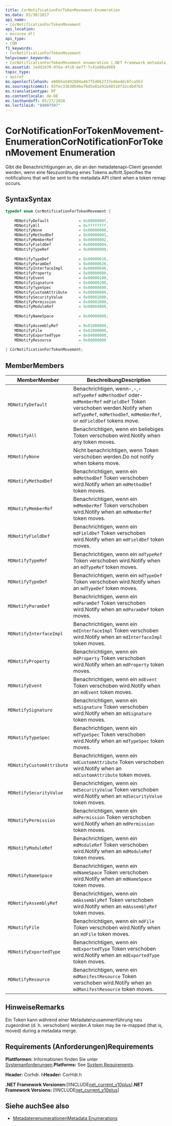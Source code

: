 ```yaml
---
title: CorNotificationForTokenMovement-Enumeration
ms.date: 03/30/2017
api_name:
- CorNotificationForTokenMovement
api_location:
- mscoree.dll
api_type:
- COM
f1_keywords:
- CorNotificationForTokenMovement
helpviewer_keywords:
- CorNotificationForTokenMovement enumeration [.NET Framework metadata]
ms.assetid: 1edd1670-976a-4fc8-bef7-7c41e60ad989
topic_type:
- apiref
ms.openlocfilehash: e8065a5492884a4b7f5d662737e4beddc6fca5b3
ms.sourcegitcommit: 03fec33630b46e78d5e81e91b40518f32c4bd7b5
ms.translationtype: MT
ms.contentlocale: de-DE
ms.lasthandoff: 05/27/2020
ms.locfileid: "84007597"
---
```

# <a name="cornotificationfortokenmovement-enumeration"></a><span data-ttu-id="6f262-102">CorNotificationForTokenMovement-Enumeration</span><span class="sxs-lookup"><span data-stu-id="6f262-102">CorNotificationForTokenMovement Enumeration</span></span>
<span data-ttu-id="6f262-103">Gibt die Benachrichtigungen an, die an den metadatenapi-Client gesendet werden, wenn eine Neuzuordnung eines Tokens auftritt.</span><span class="sxs-lookup"><span data-stu-id="6f262-103">Specifies the notifications that will be sent to the metadata API client when a token remap occurs.</span></span>  
  
## <a name="syntax"></a><span data-ttu-id="6f262-104">Syntax</span><span class="sxs-lookup"><span data-stu-id="6f262-104">Syntax</span></span>  
  
```cpp  
typedef enum CorNotificationForTokenMovement {  
  
    MDNotifyDefault             = 0x0000000f,  
    MDNotifyAll                 = 0xffffffff,  
    MDNotifyNone                = 0x00000000,  
    MDNotifyMethodDef           = 0x00000001,  
    MDNotifyMemberRef           = 0x00000002,  
    MDNotifyFieldDef            = 0x00000004,  
    MDNotifyTypeRef             = 0x00000008,  
  
    MDNotifyTypeDef             = 0x00000010,  
    MDNotifyParamDef            = 0x00000020,  
    MDNotifyInterfaceImpl       = 0x00000040,  
    MDNotifyProperty            = 0x00000080,  
    MDNotifyEvent               = 0x00000100,  
    MDNotifySignature           = 0x00000200,  
    MDNotifyTypeSpec            = 0x00000400,  
    MDNotifyCustomAttribute     = 0x00000800,  
    MDNotifySecurityValue       = 0x00001000,  
    MDNotifyPermission          = 0x00002000,  
    MDNotifyModuleRef           = 0x00004000,  
  
    MDNotifyNameSpace           = 0x00008000,  
  
    MDNotifyAssemblyRef         = 0x01000000,  
    MDNotifyFile                = 0x02000000,  
    MDNotifyExportedType        = 0x04000000,  
    MDNotifyResource            = 0x08000000  
  
} CorNotificationForTokenMovement;  
```  
  
## <a name="members"></a><span data-ttu-id="6f262-105">Member</span><span class="sxs-lookup"><span data-stu-id="6f262-105">Members</span></span>  
  
|<span data-ttu-id="6f262-106">Member</span><span class="sxs-lookup"><span data-stu-id="6f262-106">Member</span></span>|<span data-ttu-id="6f262-107">Beschreibung</span><span class="sxs-lookup"><span data-stu-id="6f262-107">Description</span></span>|  
|------------|-----------------|  
|`MDNotifyDefault`|<span data-ttu-id="6f262-108">Benachrichtigen, wenn-,-,- `mdTypeRef` `mdMethodDef` oder- `mdMemberRef` `mdFieldDef` Token verschoben werden.</span><span class="sxs-lookup"><span data-stu-id="6f262-108">Notify when `mdTypeRef`, `mdMethodDef`, `mdMemberRef`, or `mdFieldDef` tokens move.</span></span>|  
|`MDNotifyAll`|<span data-ttu-id="6f262-109">Benachrichtigen, wenn ein beliebiges Token verschoben wird.</span><span class="sxs-lookup"><span data-stu-id="6f262-109">Notify when any token moves.</span></span>|  
|`MDNotifyNone`|<span data-ttu-id="6f262-110">Nicht benachrichtigen, wenn Token verschoben werden.</span><span class="sxs-lookup"><span data-stu-id="6f262-110">Do not notify when tokens move.</span></span>|  
|`MDNotifyMethodDef`|<span data-ttu-id="6f262-111">Benachrichtigen, wenn ein `mdMethodDef` Token verschoben wird.</span><span class="sxs-lookup"><span data-stu-id="6f262-111">Notify when an `mdMethodDef` token moves.</span></span>|  
|`MDNotifyMemberRef`|<span data-ttu-id="6f262-112">Benachrichtigen, wenn ein `mdMemberRef` Token verschoben wird.</span><span class="sxs-lookup"><span data-stu-id="6f262-112">Notify when an `mdMemberRef` token moves.</span></span>|  
|`MDNotifyFieldDef`|<span data-ttu-id="6f262-113">Benachrichtigen, wenn ein `mdFieldDef` Token verschoben wird.</span><span class="sxs-lookup"><span data-stu-id="6f262-113">Notify when an `mdFieldDef` token moves.</span></span>|  
|`MDNotifyTypeRef`|<span data-ttu-id="6f262-114">Benachrichtigen, wenn ein `mdTypeRef` Token verschoben wird.</span><span class="sxs-lookup"><span data-stu-id="6f262-114">Notify when an `mdTypeRef` token moves.</span></span>|  
|`MDNotifyTypeDef`|<span data-ttu-id="6f262-115">Benachrichtigen, wenn ein `mdTypeDef` Token verschoben wird.</span><span class="sxs-lookup"><span data-stu-id="6f262-115">Notify when an `mdTypeDef` token moves.</span></span>|  
|`MDNotifyParamDef`|<span data-ttu-id="6f262-116">Benachrichtigen, wenn ein `mdParamDef` Token verschoben wird.</span><span class="sxs-lookup"><span data-stu-id="6f262-116">Notify when an `mdParamDef` token moves.</span></span>|  
|`MDNotifyInterfaceImpl`|<span data-ttu-id="6f262-117">Benachrichtigen, wenn ein `mdInterfaceImpl` Token verschoben wird.</span><span class="sxs-lookup"><span data-stu-id="6f262-117">Notify when an `mdInterfaceImpl` token moves.</span></span>|  
|`MDNotifyProperty`|<span data-ttu-id="6f262-118">Benachrichtigen, wenn ein `mdProperty` Token verschoben wird.</span><span class="sxs-lookup"><span data-stu-id="6f262-118">Notify when an `mdProperty` token moves.</span></span>|  
|`MDNotifyEvent`|<span data-ttu-id="6f262-119">Benachrichtigen, wenn ein `mdEvent` Token verschoben wird.</span><span class="sxs-lookup"><span data-stu-id="6f262-119">Notify when an `mdEvent` token moves.</span></span>|  
|`MDNotifySignature`|<span data-ttu-id="6f262-120">Benachrichtigen, wenn ein `mdSignature` Token verschoben wird.</span><span class="sxs-lookup"><span data-stu-id="6f262-120">Notify when an `mdSignature` token moves.</span></span>|  
|`MDNotifyTypeSpec`|<span data-ttu-id="6f262-121">Benachrichtigen, wenn ein `mdTypeSpec` Token verschoben wird.</span><span class="sxs-lookup"><span data-stu-id="6f262-121">Notify when an `mdTypeSpec` token moves.</span></span>|  
|`MDNotifyCustomAttribute`|<span data-ttu-id="6f262-122">Benachrichtigen, wenn ein `mdCustomAttribute` Token verschoben wird.</span><span class="sxs-lookup"><span data-stu-id="6f262-122">Notify when an `mdCustomAttribute` token moves.</span></span>|  
|`MDNotifySecurityValue`|<span data-ttu-id="6f262-123">Benachrichtigen, wenn ein `mdSecurityValue` Token verschoben wird.</span><span class="sxs-lookup"><span data-stu-id="6f262-123">Notify when an `mdSecurityValue` token moves.</span></span>|  
|`MDNotifyPermission`|<span data-ttu-id="6f262-124">Benachrichtigen, wenn ein `mdPermission` Token verschoben wird.</span><span class="sxs-lookup"><span data-stu-id="6f262-124">Notify when an `mdPermission` token moves.</span></span>|  
|`MDNotifyModuleRef`|<span data-ttu-id="6f262-125">Benachrichtigen, wenn ein `mdModuleRef` Token verschoben wird.</span><span class="sxs-lookup"><span data-stu-id="6f262-125">Notify when an `mdModuleRef` token moves.</span></span>|  
|`MDNotifyNameSpace`|<span data-ttu-id="6f262-126">Benachrichtigen, wenn ein `mdNameSpace` Token verschoben wird.</span><span class="sxs-lookup"><span data-stu-id="6f262-126">Notify when an `mdNameSpace` token moves.</span></span>|  
|`MDNotifyAssemblyRef`|<span data-ttu-id="6f262-127">Benachrichtigen, wenn ein `mdAssemblyRef` Token verschoben wird.</span><span class="sxs-lookup"><span data-stu-id="6f262-127">Notify when an `mdAssemblyRef` token moves.</span></span>|  
|`MDNotifyFile`|<span data-ttu-id="6f262-128">Benachrichtigen, wenn ein `mdFile` Token verschoben wird.</span><span class="sxs-lookup"><span data-stu-id="6f262-128">Notify when an `mdFile` token moves.</span></span>|  
|`MDNotifyExportedType`|<span data-ttu-id="6f262-129">Benachrichtigen, wenn ein `mdExportedType` Token verschoben wird.</span><span class="sxs-lookup"><span data-stu-id="6f262-129">Notify when an `mdExportedType` token moves.</span></span>|  
|`MDNotifyResource`|<span data-ttu-id="6f262-130">Benachrichtigen, wenn ein `mdManifestResource` Token verschoben wird.</span><span class="sxs-lookup"><span data-stu-id="6f262-130">Notify when an `mdManifestResource` token moves.</span></span>|  
  
## <a name="remarks"></a><span data-ttu-id="6f262-131">Hinweise</span><span class="sxs-lookup"><span data-stu-id="6f262-131">Remarks</span></span>  
 <span data-ttu-id="6f262-132">Ein Token kann während einer Metadatenzusammenführung neu zugeordnet (d. h. verschoben) werden.</span><span class="sxs-lookup"><span data-stu-id="6f262-132">A token may be re-mapped (that is, moved) during a metadata merge.</span></span>  
  
## <a name="requirements"></a><span data-ttu-id="6f262-133">Requirements (Anforderungen)</span><span class="sxs-lookup"><span data-stu-id="6f262-133">Requirements</span></span>  
 <span data-ttu-id="6f262-134">**Plattformen:** Informationen finden Sie unter [Systemanforderungen](../../get-started/system-requirements.md).</span><span class="sxs-lookup"><span data-stu-id="6f262-134">**Platforms:** See [System Requirements](../../get-started/system-requirements.md).</span></span>  
  
 <span data-ttu-id="6f262-135">**Header:** Corhdr. h</span><span class="sxs-lookup"><span data-stu-id="6f262-135">**Header:** CorHdr.h</span></span>  
  
 <span data-ttu-id="6f262-136">**.NET Framework Versionen:**[!INCLUDE[net_current_v10plus](../../../../includes/net-current-v10plus-md.md)]</span><span class="sxs-lookup"><span data-stu-id="6f262-136">**.NET Framework Versions:** [!INCLUDE[net_current_v10plus](../../../../includes/net-current-v10plus-md.md)]</span></span>  
  
## <a name="see-also"></a><span data-ttu-id="6f262-137">Siehe auch</span><span class="sxs-lookup"><span data-stu-id="6f262-137">See also</span></span>

- [<span data-ttu-id="6f262-138">Metadatenenumerationen</span><span class="sxs-lookup"><span data-stu-id="6f262-138">Metadata Enumerations</span></span>](metadata-enumerations.md)
